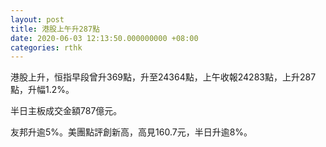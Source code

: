 ```yaml
---
layout: post
title: 港股上午升287點
date: 2020-06-03 12:13:50.000000000 +08:00
categories: rthk
---
```


港股上升，恒指早段曾升369點，升至24364點，上午收報24283點，上升287點，升幅1.2%。

半日主板成交金額787億元。

友邦升逾5%。美團點評創新高，高見160.7元，半日升逾8%。
